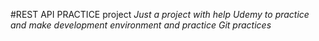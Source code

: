 #REST API PRACTICE project
*Just a project with help Udemy to practice and make development environment and practice Git practices*
